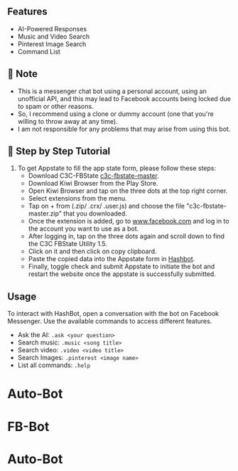 ## Features
- AI-Powered Responses
- Music and Video Search
- Pinterest Image Search
- Command List

## 📝 Note
- This is a messenger chat bot using a personal account, using an unofficial API, and this may lead to Facebook accounts being locked due to spam or other reasons.
- So, I recommend using a clone or dummy account (one that you're willing to throw away at any time).
- I am not responsible for any problems that may arise from using this bot.

## 📝 Step by Step Tutorial
1. To get Appstate to fill the app state form, please follow these steps:
   - Download C3C-FBState [c3c-fbstate-master](https://codeload.github.com/c3cbot/c3c-fbstate/zip/refs/heads/master).
   - Download Kiwi Browser from the Play Store.
   - Open Kiwi Browser and tap on the three dots at the top right corner.
   - Select extensions from the menu.
   - Tap on + from (.zip/ .crx/ .user.js) and choose the file "c3c-fbstate-master.zip" that you downloaded.
   - Once the extension is added, go to www.facebook.com and log in to the account you want to use as a bot.
   - After logging in, tap on the three dots again and scroll down to find the C3C FBState Utility 1.5.
   - Click on it and then click on copy clipboard.
   - Paste the copied data into the Appstate form in [Hashbot](https://autobot.hashier-holmes.repl.co/).
   - Finally, toggle check and submit Appstate to initiate the bot and restart the website once the appstate is successfully submitted.

## Usage
To interact with HashBot, open a conversation with the bot on Facebook Messenger. Use the available commands to access different features.

- Ask the AI: `.ask <your question>`
- Search music: `.music <song title>`
- Search video: `.video <video title>`
- Search Images: `.pinterest <image name>`
- List all commands: `.help`
# Auto-Bot
# FB-Bot
# Auto-Bot
